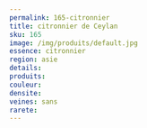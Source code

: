 ```yaml
---
permalink: 165-citronnier
title: citronnier de Ceylan
sku: 165
image: /img/produits/default.jpg
essence: citronnier
region: asie
details: 
produits: 
couleur: 
densite: 
veines: sans
rarete: 
---
```


